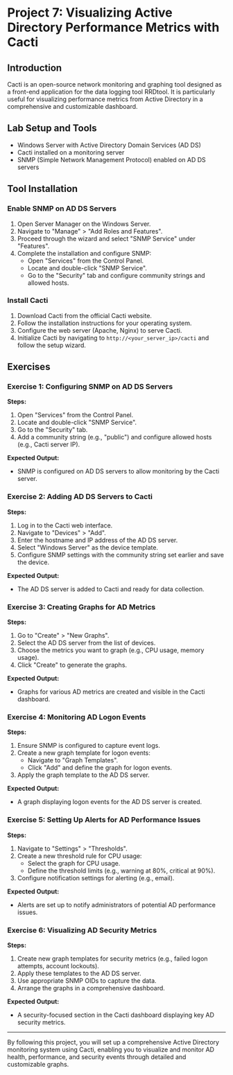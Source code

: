 # Project 7: Visualizing Active Directory Performance Metrics with Cacti

## Introduction
Cacti is an open-source network monitoring and graphing tool designed as a front-end application for the data logging tool RRDtool. It is particularly useful for visualizing performance metrics from Active Directory in a comprehensive and customizable dashboard.

## Lab Setup and Tools
- Windows Server with Active Directory Domain Services (AD DS)
- Cacti installed on a monitoring server
- SNMP (Simple Network Management Protocol) enabled on AD DS servers

## Tool Installation

### Enable SNMP on AD DS Servers
1. Open Server Manager on the Windows Server.
2. Navigate to "Manage" > "Add Roles and Features".
3. Proceed through the wizard and select "SNMP Service" under "Features".
4. Complete the installation and configure SNMP:
    - Open "Services" from the Control Panel.
    - Locate and double-click "SNMP Service".
    - Go to the "Security" tab and configure community strings and allowed hosts.

### Install Cacti
1. Download Cacti from the official Cacti website.
2. Follow the installation instructions for your operating system.
3. Configure the web server (Apache, Nginx) to serve Cacti.
4. Initialize Cacti by navigating to `http://<your_server_ip>/cacti` and follow the setup wizard.

## Exercises

### Exercise 1: Configuring SNMP on AD DS Servers
**Steps:**
1. Open "Services" from the Control Panel.
2. Locate and double-click "SNMP Service".
3. Go to the "Security" tab.
4. Add a community string (e.g., "public") and configure allowed hosts (e.g., Cacti server IP).

**Expected Output:**
- SNMP is configured on AD DS servers to allow monitoring by the Cacti server.

### Exercise 2: Adding AD DS Servers to Cacti
**Steps:**
1. Log in to the Cacti web interface.
2. Navigate to "Devices" > "Add".
3. Enter the hostname and IP address of the AD DS server.
4. Select "Windows Server" as the device template.
5. Configure SNMP settings with the community string set earlier and save the device.

**Expected Output:**
- The AD DS server is added to Cacti and ready for data collection.

### Exercise 3: Creating Graphs for AD Metrics
**Steps:**
1. Go to "Create" > "New Graphs".
2. Select the AD DS server from the list of devices.
3. Choose the metrics you want to graph (e.g., CPU usage, memory usage).
4. Click "Create" to generate the graphs.

**Expected Output:**
- Graphs for various AD metrics are created and visible in the Cacti dashboard.

### Exercise 4: Monitoring AD Logon Events
**Steps:**
1. Ensure SNMP is configured to capture event logs.
2. Create a new graph template for logon events:
    - Navigate to "Graph Templates".
    - Click "Add" and define the graph for logon events.
3. Apply the graph template to the AD DS server.

**Expected Output:**
- A graph displaying logon events for the AD DS server is created.

### Exercise 5: Setting Up Alerts for AD Performance Issues
**Steps:**
1. Navigate to "Settings" > "Thresholds".
2. Create a new threshold rule for CPU usage:
    - Select the graph for CPU usage.
    - Define the threshold limits (e.g., warning at 80%, critical at 90%).
3. Configure notification settings for alerting (e.g., email).

**Expected Output:**
- Alerts are set up to notify administrators of potential AD performance issues.

### Exercise 6: Visualizing AD Security Metrics
**Steps:**
1. Create new graph templates for security metrics (e.g., failed logon attempts, account lockouts).
2. Apply these templates to the AD DS server.
3. Use appropriate SNMP OIDs to capture the data.
4. Arrange the graphs in a comprehensive dashboard.

**Expected Output:**
- A security-focused section in the Cacti dashboard displaying key AD security metrics.

---

By following this project, you will set up a comprehensive Active Directory monitoring system using Cacti, enabling you to visualize and monitor AD health, performance, and security events through detailed and customizable graphs.
